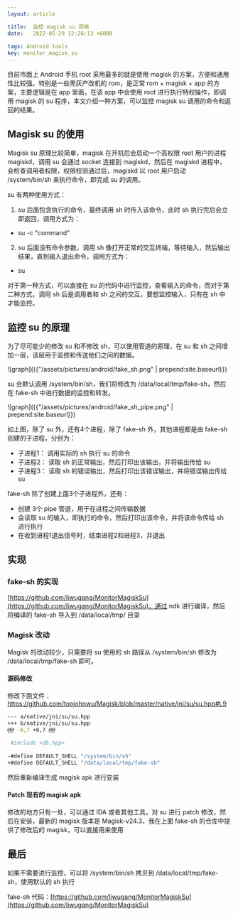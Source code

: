 ```yaml
---
layout: article

title:  监控 magisk su 调用
date:   2022-05-29 12:26:13 +0800
 
tags: Android tools
key: monitor_magisk_su
---
```


目前市面上 Android 手机 root 采用最多的就是使用 magisk 的方案，方便和通用性比较强。特别是一些黑灰产改机的 rom，是正常 rom + magisk + app 的方案，主要逻辑是在 app 里面，在该 app 中会使用 root 进行执行特权操作，即调用 magisk 的 su 程序，本文介绍一种方案，可以监控 magisk su 调用的命令和返回的结果。

<!--more-->

## Magisk su 的使用

Magisk su 原理比较简单，magisk 在开机后会启动一个高权限 root 用户的进程 magiskd，调用 su 会通过 socket 连接到 magiskd，然后在 magiskd 进程中，会检查调用者权限，权限校验通过后，magiskd 以 root 用户启动 /system/bin/sh 来执行命令，即完成 su 的调用。

su 有两种使用方式：

1. su 后面包含执行的命令，最终调用 sh 时传入该命令，此时 sh 执行完后会立即返回，调用方式为：
* su -c "command"

2. su 后面没有命令参数，调用 sh 像打开正常的交互终端，等待输入，然后输出结果，直到输入退出命令，调用方式为：
* su


对于第一种方式，可以直接在 su 的代码中进行监控，查看输入的命令，而对于第二种方式，调用 sh 后是调用者和 sh 之间的交互，要想监控输入，只有在 sh 中才能监控。


## 监控 su 的原理

为了尽可能少的修改 su 和不修改 sh，可以使用管道的原理，在 su 和 sh 之间增加一层，该层用于监控和传送他们之间的数据。


![graph]({{"/assets/pictures/android/fake_sh.png" | prepend:site.baseurl}})

su 会默认调用 /system/bin/sh，我们将修改为 /data/local/tmp/fake-sh，然后在 fake-sh 中进行数据的监控和转发。


![graph]({{"/assets/pictures/android/fake_sh_pipe.png" | prepend:site.baseurl}})

如上图，除了 su 外，还有4个进程，除了 fake-sh 外，其他进程都是由 fake-sh 创建的子进程，分别为：

* 子进程1： 调用实际的 sh 执行 su 的命令
* 子进程2： 读取 sh 的正常输出，然后打印出该输出，并将输出传给 su
* 子进程3： 读取 sh 的错误输出，然后打印出该错误输出，并将错误输出传给 su

fake-sh 除了创建上面3个子进程外，还有：

* 创建 3个 pipe 管道，用于在进程之间传输数据
* 会读取 su 的输入，即执行的命令，然后打印出该命令，并将该命令传给 sh 进行执行
* 在收到进程1退出信号时，结束进程2和进程3，并退出

## 实现

### fake-sh 的实现

[https://github.com/liwugang/MonitorMagiskSu](https://github.com/liwugang/MonitorMagiskSu)，通过 ndk 进行编译，然后将编译的 fake-sh 导入到 /data/local/tmp/ 目录


### Magisk 改动

Magisk 的改动较少，只需要将 su 使用的 sh 路径从 /system/bin/sh 修改为 /data/local/tmp/fake-sh 即可。

#### 源码修改

修改下面文件：
https://github.com/topjohnwu/Magisk/blob/master/native/jni/su/su.hpp#L9

```bash
--- a/native/jni/su/su.hpp
+++ b/native/jni/su/su.hpp
@@ -6,7 +6,7 @@
 
 #include <db.hpp>
 
-#define DEFAULT_SHELL "/system/bin/sh"
+#define DEFAULT_SHELL "/data/local/tmp/fake-sh"

```

然后重新编译生成 magisk apk 进行安装

#### Patch 现有的 magisk apk

修改的地方只有一处，可以通过 IDA 或者其他工具，对 su 进行 patch 修改，然后在安装，最新的 magisk 版本是 Magisk-v24.3，我在上面 fake-sh 的仓库中提供了修改后的 magisk，可以直接用来使用


## 最后

如果不需要进行监控，可以将 /system/bin/sh 拷贝到 /data/local/tmp/fake-sh，使用默认的 sh 执行

fake-sh 代码：[https://github.com/liwugang/MonitorMagiskSu](https://github.com/liwugang/MonitorMagiskSu)